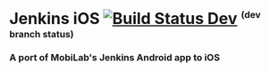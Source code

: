 # Jenkins iOS [![Build Status Dev](https://travis-ci.org/mobilabsolutions/jenkins-ios.svg?branch=dev)](https://travis-ci.org/mobilabsolutions/jenkins-ios) <sup><sub><sup>(dev branch status)</sup><sub><sub>

### A port of MobiLab's Jenkins Android app to iOS
